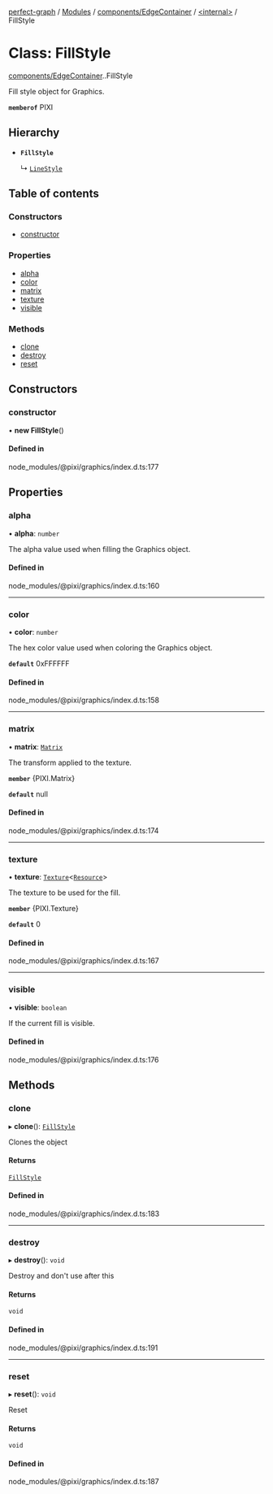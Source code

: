 [perfect-graph](../README.md) / [Modules](../modules.md) / [components/EdgeContainer](../modules/components_EdgeContainer.md) / [<internal\>](../modules/components_EdgeContainer._internal_.md) / FillStyle

# Class: FillStyle

[components/EdgeContainer](../modules/components_EdgeContainer.md).[<internal>](../modules/components_EdgeContainer._internal_.md).FillStyle

Fill style object for Graphics.

**`memberof`** PIXI

## Hierarchy

- **`FillStyle`**

  ↳ [`LineStyle`](components_EdgeContainer._internal_.LineStyle.md)

## Table of contents

### Constructors

- [constructor](components_EdgeContainer._internal_.FillStyle.md#constructor)

### Properties

- [alpha](components_EdgeContainer._internal_.FillStyle.md#alpha)
- [color](components_EdgeContainer._internal_.FillStyle.md#color)
- [matrix](components_EdgeContainer._internal_.FillStyle.md#matrix)
- [texture](components_EdgeContainer._internal_.FillStyle.md#texture)
- [visible](components_EdgeContainer._internal_.FillStyle.md#visible)

### Methods

- [clone](components_EdgeContainer._internal_.FillStyle.md#clone)
- [destroy](components_EdgeContainer._internal_.FillStyle.md#destroy)
- [reset](components_EdgeContainer._internal_.FillStyle.md#reset)

## Constructors

### constructor

• **new FillStyle**()

#### Defined in

node_modules/@pixi/graphics/index.d.ts:177

## Properties

### alpha

• **alpha**: `number`

The alpha value used when filling the Graphics object.

#### Defined in

node_modules/@pixi/graphics/index.d.ts:160

___

### color

• **color**: `number`

The hex color value used when coloring the Graphics object.

**`default`** 0xFFFFFF

#### Defined in

node_modules/@pixi/graphics/index.d.ts:158

___

### matrix

• **matrix**: [`Matrix`](components_ClusterNodeContainer._internal_.Matrix.md)

The transform applied to the texture.

**`member`** {PIXI.Matrix}

**`default`** null

#### Defined in

node_modules/@pixi/graphics/index.d.ts:174

___

### texture

• **texture**: [`Texture`](components_ClusterNodeContainer._internal_.Texture.md)<[`Resource`](components_ClusterNodeContainer._internal_.Resource.md)\>

The texture to be used for the fill.

**`member`** {PIXI.Texture}

**`default`** 0

#### Defined in

node_modules/@pixi/graphics/index.d.ts:167

___

### visible

• **visible**: `boolean`

If the current fill is visible.

#### Defined in

node_modules/@pixi/graphics/index.d.ts:176

## Methods

### clone

▸ **clone**(): [`FillStyle`](components_EdgeContainer._internal_.FillStyle.md)

Clones the object

#### Returns

[`FillStyle`](components_EdgeContainer._internal_.FillStyle.md)

#### Defined in

node_modules/@pixi/graphics/index.d.ts:183

___

### destroy

▸ **destroy**(): `void`

Destroy and don't use after this

#### Returns

`void`

#### Defined in

node_modules/@pixi/graphics/index.d.ts:191

___

### reset

▸ **reset**(): `void`

Reset

#### Returns

`void`

#### Defined in

node_modules/@pixi/graphics/index.d.ts:187
